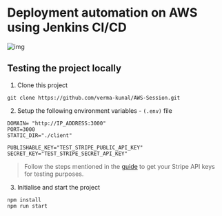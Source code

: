 # Deployment automation on AWS using Jenkins CI/CD

![img](https://github.com/verma-kunal/Cloud-Deployment-Automation/assets/72245772/252d20d9-fec1-4b21-8f5c-8c1089d618fd)

## Testing the project locally

1. Clone this project
```
git clone https://github.com/verma-kunal/AWS-Session.git
```
2. Setup the following environment variables - `(.env)` file
```
DOMAIN= "http://IP_ADDRESS:3000"
PORT=3000
STATIC_DIR="./client"

PUBLISHABLE_KEY="TEST_STRIPE_PUBLIC_API_KEY"
SECRET_KEY="TEST_STRIPE_SECRET_API_KEY"
```

> Follow the steps mentioned in the [guide](https://stripe.com/docs/keys) to get your Stripe API keys for testing purposes.

3. Initialise and start the project
```
npm install
npm run start
```
